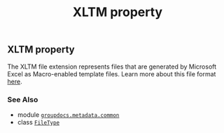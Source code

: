 ﻿---
title: XLTM property
second_title: GroupDocs.Metadata for Python via .NET API References
description: 
type: docs
url: /python-net/groupdocs.metadata.common/filetype/xltm/
is_root: false
weight: 1090
---

## XLTM property


The XLTM file extension represents files that are generated by Microsoft Excel as Macro-enabled
template files. Learn more about this file format
[here](https://wiki.fileformat.com/specification/spreadsheet/xltm/).

### See Also
* module [`groupdocs.metadata.common`](../../)
* class [`FileType`](/metadata/python-net/groupdocs.metadata.common/filetype)
